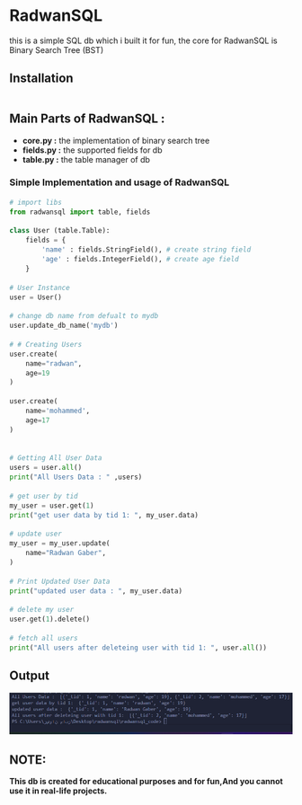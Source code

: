 # RadwanSQL
this is a simple SQL db which i built it for fun, the core for RadwanSQL is Binary Search Tree (BST)

## Installation

```

```

## Main Parts of RadwanSQL : 
- **core.py   :** the implementation of binary search tree
- **fields.py :** the supported fields for db
- **table.py  :** the table manager of db


### Simple Implementation and usage of RadwanSQL
```python
# import libs
from radwansql import table, fields

class User (table.Table):
    fields = {
        'name' : fields.StringField(), # create string field 
        'age' : fields.IntegerField(), # create age field
    }

# User Instance
user = User()

# change db name from defualt to mydb
user.update_db_name('mydb')

# # Creating Users
user.create(
    name="radwan",
    age=19
)

user.create(
    name='mohammed',
    age=17
)


# Getting All User Data
users = user.all()
print("All Users Data : " ,users)

# get user by tid
my_user = user.get(1)
print("get user data by tid 1: ", my_user.data)

# update user
my_user = my_user.update(
    name="Radwan Gaber",
)

# Print Updated User Data
print("updated user data : ", my_user.data)

# delete my user
user.get(1).delete()

# fetch all users
print("All users after deleteing user with tid 1: ", user.all())

```

## Output
<img src="images/output.png">


## NOTE:
**This db is created for educational purposes and for fun,And you cannot use it in real-life projects.**
